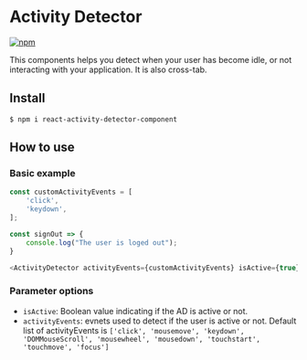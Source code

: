 # Activity Detector

[![npm](https://img.shields.io/github/license/filipjelic/ActivityDetector.svg)](https://www.npmjs.com/package/react-activity-detector-component)

This components helps you detect when your user has become idle, or not interacting with your application. It is also cross-tab.

## Install
```
$ npm i react-activity-detector-component
```

## How to use

### Basic example
```javascript
const customActivityEvents = [
    'click',
    'keydown',
];

const signOut => {
	console.log("The user is loged out");
}

<ActivityDetector activityEvents={customActivityEvents} isActive={true} timeout={5*1000} signOut={signOut}>
```

### Parameter options

- `isActive`: Boolean value indicating if the AD is active or not.
- `activityEvents`: evnets used to detect if the user is active or not. Default list of activityEvents is `['click', 'mousemove', 'keydown', 'DOMMouseScroll', 'mousewheel', 'mousedown', 'touchstart', 'touchmove', 'focus']`